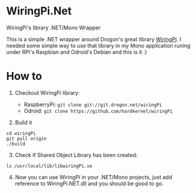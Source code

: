 # WiringPi.Net
WiringPi's library .NET/Mono Wrapper

This is a simple .NET wrapper around Drogon's great library [WiringPi](http://wiringpi.com). I needed some simple way to use that library in my Mono application runing under RPi's Raspbian and Odroid's Debian and this is it :)

# How to

1. Checkout WiringPi library:

	* RaspberryPi: `git clone git://git.drogon.net/wiringPi`
	* Odroid: `git clone https://github.com/hardkernel/wiringPi`

2. Build it

```
cd wiringPi
git pull origin
./build
```

3. Check if Shared Object Library has been created:

`ls /usr/local/lib/libwiringPi.so`

4. Now you can use WiringPi in your .NET/Mono projects, just add reference to WiringPi.NET.dll and you should be good to go.